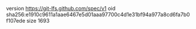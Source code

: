 version https://git-lfs.github.com/spec/v1
oid sha256:e1910c9611a1aae6467e5d01aaa97700c4d1e31bf94a977a8cd6fa7b0f107ede
size 1693
